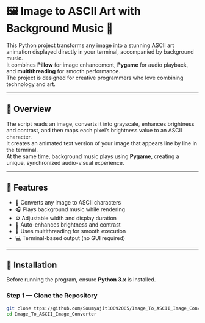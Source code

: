 # 🖼️ Image to ASCII Art with Background Music 🎵

This Python project transforms any image into a stunning ASCII art animation displayed directly in your terminal, accompanied by background music.  
It combines **Pillow** for image enhancement, **Pygame** for audio playback, and **multithreading** for smooth performance.  
The project is designed for creative programmers who love combining technology and art.

---

## 🌟 Overview

The script reads an image, converts it into grayscale, enhances brightness and contrast, and then maps each pixel’s brightness value to an ASCII character.  
It creates an animated text version of your image that appears line by line in the terminal.  
At the same time, background music plays using **Pygame**, creating a unique, synchronized audio-visual experience.  

---

## 🚀 Features

- 🎨 Converts any image to ASCII characters  
- 🎧 Plays background music while rendering  
- ⚙️ Adjustable width and display duration  
- 🧠 Auto-enhances brightness and contrast  
- 🔀 Uses multithreading for smooth execution  
- 💻 Terminal-based output (no GUI required)  

---

## 🧰 Installation

Before running the program, ensure **Python 3.x** is installed.

### Step 1 — Clone the Repository

```bash
git clone ttps://github.com/Soumyajit10092005/Image_To_ASCII_Image_Converter.git
cd Image_To_ASCII_Image_Converter
